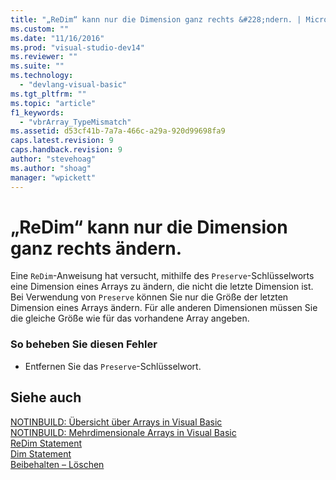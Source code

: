 ```yaml
---
title: "„ReDim“ kann nur die Dimension ganz rechts &#228;ndern. | Microsoft Docs"
ms.custom: ""
ms.date: "11/16/2016"
ms.prod: "visual-studio-dev14"
ms.reviewer: ""
ms.suite: ""
ms.technology: 
  - "devlang-visual-basic"
ms.tgt_pltfrm: ""
ms.topic: "article"
f1_keywords: 
  - "vbrArray_TypeMismatch"
ms.assetid: d53cf41b-7a7a-466c-a29a-920d99698fa9
caps.latest.revision: 9
caps.handback.revision: 9
author: "stevehoag"
ms.author: "shoag"
manager: "wpickett"
---
```

# „ReDim“ kann nur die Dimension ganz rechts &#228;ndern.
Eine `ReDim`\-Anweisung hat versucht, mithilfe des `Preserve`\-Schlüsselworts eine Dimension eines Arrays zu ändern, die nicht die letzte Dimension ist. Bei Verwendung von `Preserve` können Sie nur die Größe der letzten Dimension eines Arrays ändern. Für alle anderen Dimensionen müssen Sie die gleiche Größe wie für das vorhandene Array angeben.  
  
### So beheben Sie diesen Fehler  
  
-   Entfernen Sie das `Preserve`\-Schlüsselwort.  
  
## Siehe auch  
 [NOTINBUILD: Übersicht über Arrays in Visual Basic](http://msdn.microsoft.com/de-de/ca50e2f2-b4d2-4c57-9169-9abbcc3392d8)   
 [NOTINBUILD: Mehrdimensionale Arrays in Visual Basic](http://msdn.microsoft.com/de-de/d92cad25-07e2-4d79-8ea4-ab269700f5de)   
 [ReDim Statement](../../visual-basic/language-reference/statements/redim-statement.md)   
 [Dim Statement](../../visual-basic/language-reference/statements/dim-statement.md)   
 [Beibehalten – Löschen](http://msdn.microsoft.com/de-de/91badeab-b4e0-48b6-92c9-9f0c8f995d81)